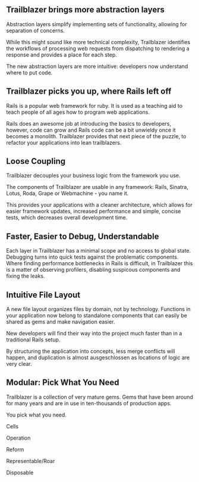 ##

## Trailblazer brings more abstraction layers

Abstraction layers simplify implementing sets of functionality, allowing for separation of concerns.

While this might sound like more technical complexity, Trailblazer identifies the workflows of processing web requests from dispatching to rendering a response and provides a place for each step.

The new abstraction layers are more intuitive: developers now understand where to put code.

## Trailblazer picks you up, where Rails left off

Rails is a popular web framework for ruby. It is used as a teaching aid to teach people of all ages how to program web applications.

Rails does an awesome job at introducing the basics to developers, however, code can grow and Rails code can be a bit unwieldy once it becomes a monolith. Trailblazer provides that next piece of the puzzle, to refactor your applications into lean trailblazers.

## Loose Coupling

Trailblazer decouples your business logic from the framework you use.

The components of Trailblazer are usable in any framework: Rails, Sinatra, Lotus, Roda, Grape or Webmachine - you name it.

This provides your applications with a cleaner architecture, which allows for easier framework updates, increased performance and simple, concise tests, which decreases overall development time.

## Faster, Easier to Debug, Understandable

Each layer in Trailblazer has a minimal scope and no access to global state. Debugging turns into quick tests against the problematic components. Where finding performance bottlenecks in Rails is difficult, in Trailblazer this is a matter of observing profilers, disabling suspicous components and fixing the leaks.

## Intuitive File Layout

A new file layout organizes files by domain, not by technology. Functions in your application now belong to standalone components that can easily be shared as gems and make navigation easier.

New developers will find their way into the project much faster than in a traditional Rails setup.

By structuring the application into concepts, less merge conflicts will happen, and duplication is almost ausgeschlossen as locations of logic are very clear.

## Modular: Pick What You Need

Trailblazer is a collection of very mature gems. Gems that have been around for many years and are in use in ten-thousands of production apps.

You pick what you need.

Cells

Operation

Reform

Representable/Roar

Disposable
